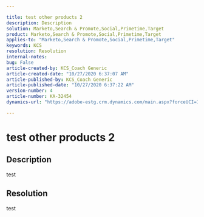 ```yaml
---

title: test other products 2  
description: Description  
solution: Marketo,Search & Promote,Social,Primetime,Target  
product: Marketo,Search & Promote,Social,Primetime,Target  
applies-to: "Marketo,Search & Promote,Social,Primetime,Target"  
keywords: KCS  
resolution: Resolution  
internal-notes:   
bug: False  
article-created-by: KCS_Coach Generic  
article-created-date: "10/27/2020 6:37:07 AM"  
article-published-by: KCS_Coach Generic  
article-published-date: "10/27/2020 6:37:22 AM"  
version-number: 4  
article-number: KA-32454  
dynamics-url: "https://adobe-estg.crm.dynamics.com/main.aspx?forceUCI=1&pagetype=entityrecord&etn=knowledgearticle&id=abadb9d1-1e18-eb11-a813-000d3a3038a2"

---
```


# test other products 2

## Description

test

## Resolution

test
